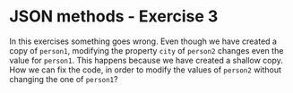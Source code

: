 # JSON methods - Exercise 3

In this exercises something goes wrong. Even though we have created a copy of `person1`, modifying the property `city` of `person2` changes even the value for `person1`. This happens because we have created a shallow copy.
How we can fix the code, in order to modify the values of `person2` without changing the one of `person1`?
